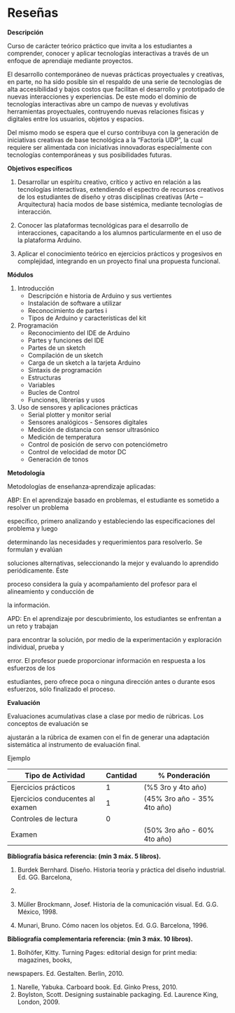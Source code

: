 # Reseñas

**Descripción**

Curso de carácter teórico práctico que invita a los estudiantes a comprender, conocer y aplicar tecnologías interactivas a través de un enfoque de aprendiaje mediante proyectos.

El desarrollo contemporáneo de nuevas prácticas proyectuales y creativas, en parte, no ha sido posible sin el respaldo de una serie de tecnologías de alta accesibilidad y bajos costos que facilitan el desarrollo y prototipado de nuevas interacciones y experiencias. De este modo el dominio de tecnologías interactivas abre un campo de nuevas y evolutivas herramientas proyectuales, contruyendo nuevas relaciones fisicas y digitales entre los usuarios, objetos y espacios.

Del mismo modo se espera que el curso contribuya con la generación de iniciativas creativas de base tecnológica a la “Factoría UDP”, la cual requiere ser alimentada con iniciativas innovadoras especialmente con tecnologías contemporáneas y sus posibilidades futuras.  

**Objetivos específicos** 

1. Desarrollar un espíritu creativo, crítico y activo en relación a las tecnologías interactivas, extendiendo el espectro de recursos creativos de los estudiantes de diseño y otras disciplinas creativas (Arte – Arquitectura) hacia modos de base sistémica, mediante tecnologías de interacción.
2. Conocer las plataformas tecnológicas para el desarrollo de interacciones, capacitando a los alumnos particularmente en el uso de la plataforma Arduino.

3. Aplicar el conocimiento teórico en ejercicios prácticos y progesivos en complejidad, integrando en un proyecto final una propuesta funcional.

**Módulos**

1. Introducción
    - Descripción e historia de Arduino y sus vertientes
    - Instalación de software a utilizar
    - Reconocimiento de partes i
    - Tipos de Arduino y características del kit
2. Programación
    - Reconocimiento del IDE de Arduino
    - Partes y funciones del IDE
    - Partes de un sketch
    - Compilación de un sketch
    - Carga de un sketch a la tarjeta Arduino
    - Sintaxis de programación
    - Estructuras
    - Variables
    - Bucles de Control
    - Funciones, librerías y usos
3. Uso de sensores y aplicaciones prácticas
    - Serial plotter y monitor serial
    - Sensores analógicos - Sensores digitales
    - Medición de distancia con sensor ultrasónico
    - Medición de temperatura
    - Control de posición de servo con potenciómetro
    - Control de velocidad de motor DC
    - Generación de tonos

**Metodología**

Metodologías de enseñanza‐aprendizaje aplicadas:

ABP: En el aprendizaje basado en problemas, el estudiante es sometido a resolver un problema

específico, primero analizando y estableciendo las especificaciones del problema y luego

determinando las necesidades y requerimientos para resolverlo. Se formulan y evalúan

soluciones alternativas, seleccionando la mejor y evaluando lo aprendido periódicamente. Éste

proceso considera la guía y acompañamiento del profesor para el alineamiento y conducción de

la información.

APD: En el aprendizaje por descubrimiento, los estudiantes se enfrentan a un reto y trabajan

para encontrar la solución, por medio de la experimentación y exploración individual, prueba y

error. El profesor puede proporcionar información en respuesta a los esfuerzos de los

estudiantes, pero ofrece poca o ninguna dirección antes o durante esos esfuerzos, sólo finalizado el proceso.

**Evaluación**

Evaluaciones acumulativas clase a clase por medio de rúbricas. Los conceptos de evaluación se

ajustarán a la rúbrica de examen con el fin de generar una adaptación sistemática al instrumento de evaluación final.

Ejemplo

| Tipo de Actividad | Cantidad | % Ponderación |
| --- | --- | --- |
| Ejercicios prácticos | 1 | (%5 3ro y 4to año) |
| Ejercicios conducentes al examen | 1 | (45% 3ro año - 35% 4to año) |
| Controles de lectura | 0 |  |
| Examen |  | (50% 3ro año - 60% 4to año) |

**Bibliografía básica referencia: (min 3 máx. 5 libros).**

1. Burdek Bernhard. Diseño. Historia teoría y práctica del diseño industrial. Ed. GG. Barcelona,

1994.

1. Müller Brockmann, Josef. Historia de la comunicación visual. Ed. G.G. México, 1998.
2. Munari, Bruno. Cómo nacen los objetos. Ed. G.G. Barcelona, 1996.

**Bibliografía complementaria referencia: (min 3 máx. 10 libros).**

1. Bolhöfer, Kitty. Turning Pages: editorial design for print media: magazines, books,

newspapers. Ed. Gestalten. Berlin, 2010.

1. Narelle, Yabuka. Carboard book. Ed. Ginko Press, 2010.
2. Boylston, Scott. Designing sustainable packaging. Ed. Laurence King, London, 2009.